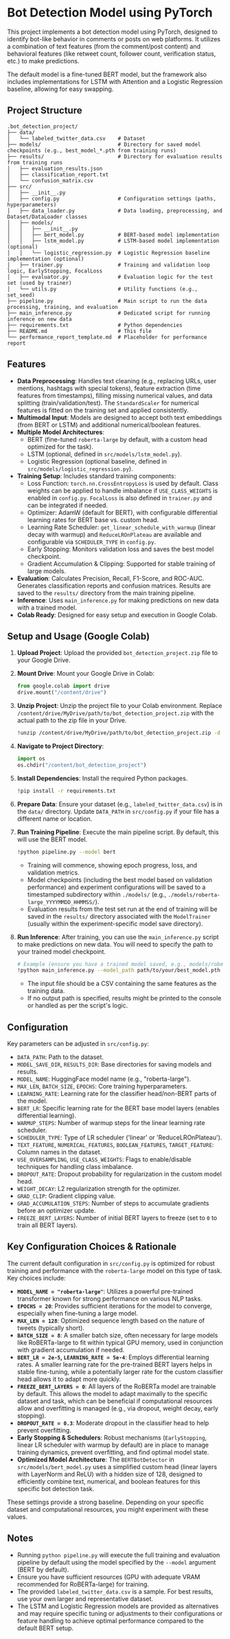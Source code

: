 # Bot Detection Model using PyTorch

This project implements a bot detection model using PyTorch, designed to identify bot-like behavior in comments or posts on web platforms. It utilizes a combination of text features (from the comment/post content) and behavioral features (like retweet count, follower count, verification status, etc.) to make predictions.

The default model is a fine-tuned BERT model, but the framework also includes implementations for LSTM with Attention and a Logistic Regression baseline, allowing for easy swapping.

## Project Structure

```
.bot_detection_project/
├── data/
│   └── labeled_twitter_data.csv    # Dataset
├── models/                         # Directory for saved model checkpoints (e.g., best_model_*.pth from training runs)
├── results/                        # Directory for evaluation results from training runs
│   ├── evaluation_results.json
│   ├── classification_report.txt
│   └── confusion_matrix.csv
├── src/
│   ├── __init__.py
│   ├── config.py                   # Configuration settings (paths, hyperparameters)
│   ├── data_loader.py              # Data loading, preprocessing, and Dataset/DataLoader classes
│   ├── models/
│   │   ├── __init__.py
│   │   ├── bert_model.py           # BERT-based model implementation
│   │   ├── lstm_model.py           # LSTM-based model implementation (optional)
│   │   └── logistic_regression.py  # Logistic Regression baseline implementation (optional)
│   ├── trainer.py                  # Training and validation loop logic, EarlyStopping, FocalLoss
│   ├── evaluator.py                # Evaluation logic for the test set (used by trainer)
│   └── utils.py                    # Utility functions (e.g., set_seed)
├── pipeline.py                     # Main script to run the data processing, training, and evaluation
├── main_inference.py               # Dedicated script for running inference on new data
├── requirements.txt                # Python dependencies
├── README.md                       # This file
└── performance_report_template.md  # Placeholder for performance report
```

## Features

*   **Data Preprocessing**: Handles text cleaning (e.g., replacing URLs, user mentions, hashtags with special tokens), feature extraction (time features from timestamps), filling missing numerical values, and data splitting (train/validation/test). The `StandardScaler` for numerical features is fitted on the training set and applied consistently.
*   **Multimodal Input**: Models are designed to accept both text embeddings (from BERT or LSTM) and additional numerical/boolean features.
*   **Multiple Model Architectures**: 
    *   BERT (fine-tuned `roberta-large` by default, with a custom head optimized for the task).
    *   LSTM (optional, defined in `src/models/lstm_model.py`).
    *   Logistic Regression (optional baseline, defined in `src/models/logistic_regression.py`).
*   **Training Setup**: Includes standard training components:
    *   Loss Function: `torch.nn.CrossEntropyLoss` is used by default. Class weights can be applied to handle imbalance if `USE_CLASS_WEIGHTS` is enabled in `config.py`. `FocalLoss` is also defined in `trainer.py` and can be integrated if needed.
    *   Optimizer: AdamW (default for BERT), with configurable differential learning rates for BERT base vs. custom head.
    *   Learning Rate Scheduler: `get_linear_schedule_with_warmup` (linear decay with warmup) and `ReduceLROnPlateau` are available and configurable via `SCHEDULER_TYPE` in `config.py`.
    *   Early Stopping: Monitors validation loss and saves the best model checkpoint.
    *   Gradient Accumulation & Clipping: Supported for stable training of large models.
*   **Evaluation**: Calculates Precision, Recall, F1-Score, and ROC-AUC. Generates classification reports and confusion matrices. Results are saved to the `results/` directory from the main training pipeline.
*   **Inference**: Uses `main_inference.py` for making predictions on new data with a trained model.
*   **Colab Ready**: Designed for easy setup and execution in Google Colab.

## Setup and Usage (Google Colab)

1.  **Upload Project**: Upload the provided `bot_detection_project.zip` file to your Google Drive.
2.  **Mount Drive**: Mount your Google Drive in Colab:
    ```python
    from google.colab import drive
    drive.mount("/content/drive")
    ```
3.  **Unzip Project**: Unzip the project file to your Colab environment. Replace `/content/drive/MyDrive/path/to/bot_detection_project.zip` with the actual path to the zip file in your Drive.
    ```bash
    !unzip /content/drive/MyDrive/path/to/bot_detection_project.zip -d /content/
    ```
4.  **Navigate to Project Directory**:
    ```python
    import os
    os.chdir("/content/bot_detection_project")
    ```
5.  **Install Dependencies**: Install the required Python packages.
    ```bash
    !pip install -r requirements.txt
    ```
6.  **Prepare Data**: Ensure your dataset (e.g., `labeled_twitter_data.csv`) is in the `data/` directory. Update `DATA_PATH` in `src/config.py` if your file has a different name or location.

7.  **Run Training Pipeline**: Execute the main pipeline script. By default, this will use the BERT model.
    ```bash
    !python pipeline.py --model bert 
    ```
    *   Training will commence, showing epoch progress, loss, and validation metrics. 
    *   Model checkpoints (including the best model based on validation performance) and experiment configurations will be saved to a timestamped subdirectory within `./models/` (e.g., `./models/roberta-large_YYYYMMDD_HHMMSS/`).
    *   Evaluation results from the test set run at the end of training will be saved in the `results/` directory associated with the `ModelTrainer` (usually within the experiment-specific model save directory).

8.  **Run Inference**: After training, you can use the `main_inference.py` script to make predictions on new data. You will need to specify the path to your trained model checkpoint.
    ```bash
    # Example (ensure you have a trained model saved, e.g., models/roberta-large_YYYYMMDD_HHMMSS/best_model.pth)
    !python main_inference.py --model_path path/to/your/best_model.pth --input path/to/new_data.csv --output predictions.csv
    ```
    *   The input file should be a CSV containing the same features as the training data.
    *   If no output path is specified, results might be printed to the console or handled as per the script's logic.

## Configuration

Key parameters can be adjusted in `src/config.py`:

*   `DATA_PATH`: Path to the dataset.
*   `MODEL_SAVE_DIR`, `RESULTS_DIR`: Base directories for saving models and results.
*   `MODEL_NAME`: HuggingFace model name (e.g., "roberta-large").
*   `MAX_LEN`, `BATCH_SIZE`, `EPOCHS`: Core training hyperparameters.
*   `LEARNING_RATE`: Learning rate for the classifier head/non-BERT parts of the model.
*   `BERT_LR`: Specific learning rate for the BERT base model layers (enables differential learning).
*   `WARMUP_STEPS`: Number of warmup steps for the linear learning rate scheduler.
*   `SCHEDULER_TYPE`: Type of LR scheduler ('linear' or 'ReduceLROnPlateau').
*   `TEXT_FEATURE`, `NUMERICAL_FEATURES`, `BOOLEAN_FEATURES`, `TARGET_FEATURE`: Column names in the dataset.
*   `USE_OVERSAMPLING`, `USE_CLASS_WEIGHTS`: Flags to enable/disable techniques for handling class imbalance.
*   `DROPOUT_RATE`: Dropout probability for regularization in the custom model head.
*   `WEIGHT_DECAY`: L2 regularization strength for the optimizer.
*   `GRAD_CLIP`: Gradient clipping value.
*   `GRAD_ACCUMULATION_STEPS`: Number of steps to accumulate gradients before an optimizer update.
*   `FREEZE_BERT_LAYERS`: Number of initial BERT layers to freeze (set to `0` to train all BERT layers).

## Key Configuration Choices & Rationale

The current default configuration in `src/config.py` is optimized for robust training and performance with the `roberta-large` model on this type of task. Key choices include:

*   **`MODEL_NAME = "roberta-large"`**: Utilizes a powerful pre-trained transformer known for strong performance on various NLP tasks.
*   **`EPOCHS = 20`**: Provides sufficient iterations for the model to converge, especially when fine-tuning a large model.
*   **`MAX_LEN = 128`**: Optimized sequence length based on the nature of tweets (typically short).
*   **`BATCH_SIZE = 8`**: A smaller batch size, often necessary for large models like RoBERTa-large to fit within typical GPU memory, used in conjunction with gradient accumulation if needed.
*   **`BERT_LR = 2e-5`, `LEARNING_RATE = 5e-4`**: Employs differential learning rates. A smaller learning rate for the pre-trained BERT layers helps in stable fine-tuning, while a potentially larger rate for the custom classifier head allows it to adapt more quickly.
*   **`FREEZE_BERT_LAYERS = 0`**: All layers of the RoBERTa model are trainable by default. This allows the model to adapt maximally to the specific dataset and task, which can be beneficial if computational resources allow and overfitting is managed (e.g., via dropout, weight decay, early stopping).
*   **`DROPOUT_RATE = 0.3`**: Moderate dropout in the classifier head to help prevent overfitting.
*   **Early Stopping & Schedulers**: Robust mechanisms (`EarlyStopping`, linear LR scheduler with warmup by default) are in place to manage training dynamics, prevent overfitting, and find optimal model state.
*   **Optimized Model Architecture**: The `BERTBotDetector` in `src/models/bert_model.py` uses a simplified custom head (linear layers with LayerNorm and ReLU) with a hidden size of 128, designed to efficiently combine text, numerical, and boolean features for this specific bot detection task.

These settings provide a strong baseline. Depending on your specific dataset and computational resources, you might experiment with these values.

## Notes

*   Running `python pipeline.py` will execute the full training and evaluation pipeline by default using the model specified by the `--model` argument (BERT by default).
*   Ensure you have sufficient resources (GPU with adequate VRAM recommended for RoBERTa-large) for training.
*   The provided `labeled_twitter_data.csv` is a sample. For best results, use your own larger and representative dataset.
*   The LSTM and Logistic Regression models are provided as alternatives and may require specific tuning or adjustments to their configurations or feature handling to achieve optimal performance compared to the default BERT setup.
